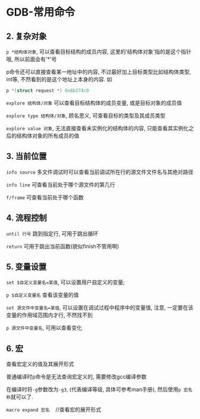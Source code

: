 # GDB-常用命令


## 2. 复杂对象

`p *结构体对象`, 可以查看目标结构的成员内容, 这里的'结构体对象'指的是这个指针哦, 所以前面会有'*'号

p命令还可以直接查看某一地址中的内容, 不过最好加上目标类型比如结构体类型, int等, 不然看到的是这个地址上本身的内容. 如

```c
p *(struct request *) 0x8b274c0
```

`explore 结构体/对象` 可以查看目标结构体的成员变量, 或是目标对象的成员值

`explore type 结构体/对象`, 顾名思义, 可查看目标的类型及其成员类型

`explore value 对象`, 无法直接查看未实例化的结构体的内容, 只能查看其实例化之后的结构体对象的所有成员的值

## 3. 当前位置

`info source` 多文件调试时可以查看当前调试所在行的源文件文件名与其绝对路径

`info line` 可查看当前处于哪个源文件的第几行

`f/frame` 可查看当前处于哪个函数

## 4. 流程控制

`until 行号` 跳到指定行, 可用于跳出循环

`return` 可用于跳出当前函数(貌似finish不管用啊)

## 5. 变量设置

`set $自定义变量名=某值`, 可以设置用户自定义的变量;

`p $自定义变量名` 查看该变量的值

`set 源文件中变量名=某值`, 可以设置在调试过程中程序中的变量值, 注意, 一定要在该变量的作用域范围内才行, 不然找不到

`p 源文件中变量名`, 可用以查看变化

## 6. 宏

查看宏定义的值及其展开形式

普通编译时p命令是无法查询宏定义的, 需要修改gcc编译参数

在编译时将`-g`参数改为`-g3`, (代表编译等级, 具体可参考man手册), 然后使用`p 宏名称`就可以了.

`macro expand 宏名`    //查看宏的展开形式
